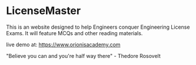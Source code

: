 # LicenseMaster

This is an website designed to help Engineers conquer Engineering License Exams.
It will feature MCQs and other reading materials.

live demo at: https://www.orionisacademy.com

"Believe you can and you're half way there" 
                         - Thedore Rosovelt
